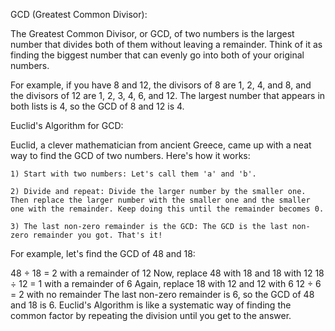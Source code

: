 GCD (Greatest Common Divisor):

The Greatest Common Divisor, or GCD, of two numbers is the largest number that divides both of them without leaving a remainder. Think of it as finding the biggest number that can evenly go into both of your original numbers.

For example, if you have 8 and 12, the divisors of 8 are 1, 2, 4, and 8, and the divisors of 12 are 1, 2, 3, 4, 6, and 12. The largest number that appears in both lists is 4, so the GCD of 8 and 12 is 4.

Euclid's Algorithm for GCD:

Euclid, a clever mathematician from ancient Greece, came up with a neat way to find the GCD of two numbers. Here's how it works:

	1) Start with two numbers: Let's call them 'a' and 'b'.

	2) Divide and repeat: Divide the larger number by the smaller one. Then replace the larger number with the smaller one and the smaller one with the remainder. Keep doing this until the remainder becomes 0.

	3) The last non-zero remainder is the GCD: The GCD is the last non-zero remainder you got. That's it!

For example, let's find the GCD of 48 and 18:

48 ÷ 18 = 2 with a remainder of 12
Now, replace 48 with 18 and 18 with 12
18 ÷ 12 = 1 with a remainder of 6
Again, replace 18 with 12 and 12 with 6
12 ÷ 6 = 2 with no remainder
The last non-zero remainder is 6, so the GCD of 48 and 18 is 6. Euclid's Algorithm is like a systematic way of finding the common factor by repeating the division until you get to the answer.